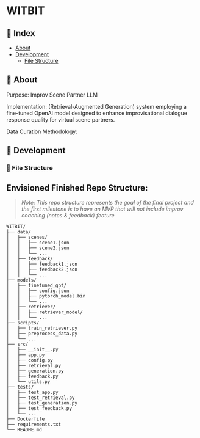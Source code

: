 # WITBIT

## :ledger: Index

- [About](#beginner-about)
- [Development](#wrench-development)
  - [File Structure](#file_folder-file-structure)

##  :beginner: About
Purpose: Improv Scene Partner LLM

Implementation: (Retrieval-Augmented Generation) system employing a fine-tuned OpenAI model designed to enhance improvisational dialogue response quality for virtual scene partners.

Data Curation Methodology: 


##  :wrench: Development
###  :file_folder: File Structure
## Envisioned Finished Repo Structure:
> *Note: This repo structure represents the goal of the final project and the first milestone is to have an MVP that will not include improv coaching (notes & feedback) feature*
```plaintext
WITBIT/
├── data/
│   ├── scenes/
│   │   ├── scene1.json
│   │   ├── scene2.json
│   │   └── ...
│   ├── feedback/
│   │   ├── feedback1.json
│   │   ├── feedback2.json
│   │   └── ...
├── models/
│   ├── finetuned_gpt/
│   │   ├── config.json
│   │   ├── pytorch_model.bin
│   │   └── ...
│   ├── retriever/
│   │   ├── retriever_model/
│   │   └── ...
├── scripts/
│   ├── train_retriever.py
│   ├── preprocess_data.py
│   └── ...
├── src/
│   ├── __init__.py
│   ├── app.py
│   ├── config.py
│   ├── retrieval.py
│   ├── generation.py
│   ├── feedback.py
│   └── utils.py
├── tests/
│   ├── test_app.py
│   ├── test_retrieval.py
│   ├── test_generation.py
│   ├── test_feedback.py
│   └── ...
├── Dockerfile
├── requirements.txt
└── README.md
```
